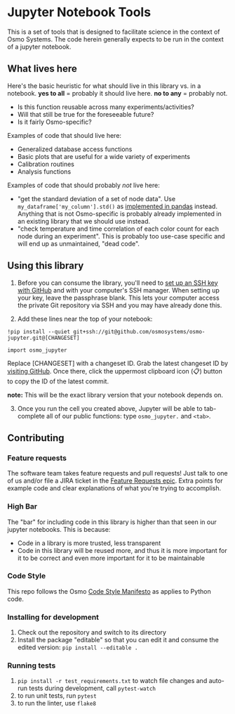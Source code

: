 # Jupyter Notebook Tools
This is a set of tools that is designed to facilitate science in the context of Osmo Systems.
The code herein generally expects to be run in the context of a jupyter notebook.

## What lives here

Here's the basic heuristic for what should live in this library vs. in a notebook. **yes to all** = probably it should live here. **no to any** = probably not.

* Is this function reusable across many experiments/activities?
* Will that still be true for the foreseeable future?
* Is it fairly Osmo-specific?


Examples of code that should live here:

* Generalized database access functions
* Basic plots that are useful for a wide variety of experiments
* Calibration routines
* Analysis functions

Examples of code that should probably *not* live here:

* "get the standard deviation of a set of node data". Use `my_dataframe['my_column'].std()` as [implemented in pandas](https://pandas.pydata.org/pandas-docs/stable/generated/pandas.Series.std.html) instead. Anything that is not Osmo-specific is probably already implemented in an existing library that we should use instead.
* "check temperature and time correlation of each color count for each node during an experiment". This is probably too use-case specific and will end up as unmaintained, "dead code".

## Using this library

1. Before you can consume the library, you'll need to [set up an SSH key with GitHub](https://help.github.com/articles/adding-a-new-ssh-key-to-your-github-account/) and with your computer's SSH manager. When setting up your key, leave the passphrase blank. This lets your computer access the private Git repository via SSH and you may have already done this.

2. Add these lines near the top of your notebook:

`!pip install --quiet git+ssh://git@github.com/osmosystems/osmo-jupyter.git@[CHANGESET]`

`import osmo_jupyter`

Replace [CHANGESET] with a changeset ID. Grab the latest changeset ID by [visiting GitHub](https://github.com/OsmoSystems/osmo-jupyter/commits/master). Once there, click the uppermost clipboard icon (📋) button to copy the ID of the latest commit.

**note:** This will be the exact library version that your notebook depends on.


3. Once you run the cell you created above, Jupyter will be able to tab-complete all of our public functions: type `osmo_jupyter.` and `<tab>`.


## Contributing

### Feature requests

The software team takes feature requests and pull requests! Just talk to one of us and/or file a JIRA ticket in the [Feature Requests epic](https://osmobot.atlassian.net/browse/SOFT-306). Extra points for example code and clear explanations of what you're trying to accomplish.

### High Bar

The "bar" for including code in this library is higher than that seen in our jupyter notebooks. This is because:
* Code in a library is more trusted, less transparent
* Code in this library will be reused more, and thus it is more important for it to be correct and even more important for it to be maintainable

### Code Style

This repo follows the Osmo [Code Style Manifesto](https://docs.google.com/document/d/1W1Ipug8IACL4PfZAq5bQKlmfcJGmHGKNH95_FwJcjaI) as applies to Python code.


### Installing for development

1. Check out the repository and switch to its directory
2. Install the package "editable" so that you can edit it and consume the edited version: `pip install --editable .`


### Running tests

1. `pip install -r test_requirements.txt`
 to watch file changes and auto-run tests during development, call `pytest-watch`
2. to run unit tests, run `pytest`
3. to run the linter, use `flake8`

